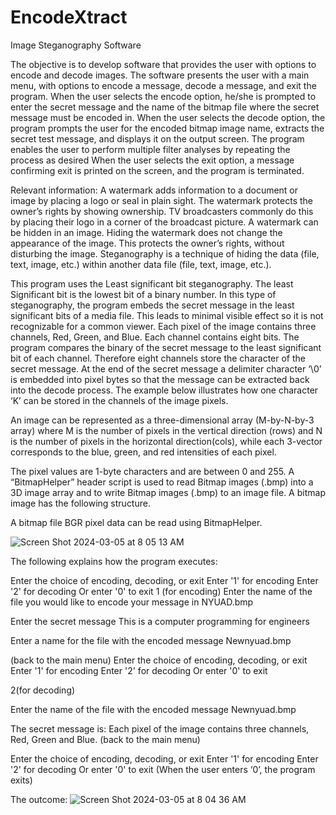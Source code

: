 # EncodeXtract
Image Steganography Software

The objective is to develop software that provides the user with options to encode and decode images. The software presents the user with a main menu, with options to encode a message, decode a message, and exit the program. When the user selects the encode option, he/she is prompted to enter the secret message and the name of the bitmap file where the secret message must be encoded in. When the user selects the decode option, the program prompts the user for the encoded bitmap image name, extracts the secret test message, and displays it on the output screen. The program enables the user to perform multiple filter analyses by repeating the process as desired When the user selects the exit option, a message confirming exit is printed on the screen, and the program is terminated.


Relevant information:
A watermark adds information to a document or image by placing a logo or seal in plain sight. The watermark protects the owner’s rights by showing ownership. TV broadcasters commonly do this by placing their logo in a corner of the broadcast picture. A watermark can be hidden in an image. Hiding the watermark does not change the appearance of the image. This protects the owner’s rights, without disturbing the image. Steganography is a technique of hiding the data (file, text, image, etc.) within another data file (file, text, image, etc.). 

This program uses the Least significant bit steganography. The least Significant bit is the lowest bit of a binary number. In this type of steganography, the program  embeds the secret message in the least significant bits of a media file. This leads to  minimal visible effect so it is not recognizable for a common viewer. Each pixel of the image contains three channels, Red, Green, and Blue. Each channel contains eight bits. The program compares the binary of the secret message to the least significant bit of each channel. Therefore eight channels store the character of the secret message. At the end of the secret message a delimiter character ‘\0’ is embedded into pixel bytes so that the message can be extracted back into the decode process. The example below illustrates how one character ‘K’ can be stored in the channels of the image pixels. 

An image can be represented as a three-dimensional array (M-by-N-by-3 array) where M is the number of pixels in the vertical direction (rows) and N is the number of pixels in the horizontal direction(cols), while each 3-vector corresponds to the blue, green, and red intensities of each pixel. 

The pixel values are 1-byte characters and are between 0 and 255. A “BitmapHelper” header script is used to read Bitmap images (.bmp) into a 3D image array and to write Bitmap images (.bmp) to an image file. A bitmap image has the following structure. 

A bitmap file BGR pixel data can be read using BitmapHelper.

![Screen Shot 2024-03-05 at 8 05 13 AM](https://github.com/mariabenhammouda/EncodeXtract/assets/102983688/5a276d3d-7f83-486d-aab5-1c8cd120a90e)


The following explains how the program executes:
 
Enter the choice of encoding, decoding, or exit
Enter '1' for encoding
Enter '2' for decoding
Or enter '0' to exit
1 (for encoding)
Enter the name of the file you would like to encode your message in
NYUAD.bmp
 
Enter the secret message
This is a computer programming for engineers
 
Enter a name for the file with the encoded message
Newnyuad.bmp
 
(back to the main menu)
Enter the choice of encoding, decoding, or exit
Enter '1' for encoding
Enter '2' for decoding
Or enter '0' to exit
 
2(for decoding)
 
Enter the name of the file with the encoded message
Newnyuad.bmp
 
The secret message is:
Each pixel of the image contains three channels, Red, Green and Blue.
(back to the main menu)
 
Enter the choice of encoding, decoding, or exit
Enter '1' for encoding
Enter '2' for decoding
Or enter '0' to exit
(When the user enters ‘0’, the program exits)


The outcome: 
![Screen Shot 2024-03-05 at 8 04 36 AM](https://github.com/mariabenhammouda/EncodeXtract/assets/102983688/8c67fdb4-e390-4a66-afbb-49dd9a075dd3)


